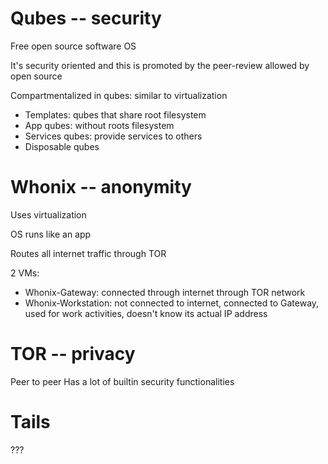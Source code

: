 # Qubes -- security

Free open source software OS

It's security oriented and this is promoted by the peer-review allowed by open source

Compartmentalized in qubes: similar to virtualization
- Templates: qubes that share root filesystem
- App qubes: without roots filesystem
- Services qubes: provide services to others
- Disposable qubes

# Whonix -- anonymity

Uses virtualization

OS runs like an app

Routes all internet traffic through TOR

2 VMs:
- Whonix-Gateway: connected through internet through TOR network
- Whonix-Workstation: not connected to internet, connected to Gateway, used for work activities, doesn't know its actual IP address

# TOR -- privacy

Peer to peer
Has a lot of builtin security functionalities

# Tails

???